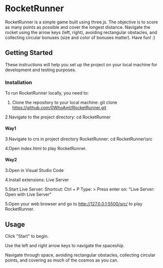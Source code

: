 # RocketRunner

RocketRunner is a simple game built using three.js. The objective is to score as many points as possible and cover the longest distance. Navigate the rocket using the arrow keys (left, right), avoiding rectangular obstacles, and collecting circular bonuses (size and color of bonuses matter). Have fun! :)

## Getting Started

These instructions will help you set up the project on your local machine for development and testing purposes.

### Installation

To run RocketRunner locally, you need to:

1. Clone the repository to your local machine:
git clone https://github.com/0WhoAmI/RocketRunner.git

2.Navigate to the project directory:
cd RocketRunner

#### Way1
3.Navigate to crs in project directory RocketRunner:
cd RocketRunner\src

4.Open index.html to play RocketRunner.

#### Way2
3.Open in Visual Studio Code

4.Install extensions:
Live Server

5.Start Live Server:
Shortcut: Ctrl + P
Type: >
Press enter on: "Live Server: Open with Live Server"

5.Open your web browser and go to http://127.0.0.1:5500/src/ to play RocketRunner.

## Usage

Click "Start" to begin.

Use the left and right arrow keys to navigate the spaceship.

Navigate through space, avoiding rectangular obstacles, collecting circular points, and covering as much of the cosmos as you can.

